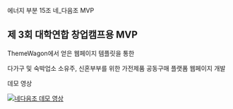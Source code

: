 에너지 부분 15조 네_다음조 MVP 

## 제 3회 대학연합 창업캠프용 MVP

ThemeWagon에서 얻은 웹페이지 템플릿을 통한

다가구 및 숙박업소 소유주, 신혼부부를 위한 가전제품 공동구매 플랫폼 웹페이지 개발

데모 영상

[![네다음조 데모 영상](https://img.youtube.com/vi/SY4w2kzhoew/0.jpg)](https://www.youtube.com/watch?v=SY4w2kzhoew)
